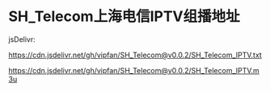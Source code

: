 # SH_Telecom上海电信IPTV组播地址

jsDelivr:

https://cdn.jsdelivr.net/gh/vipfan/SH_Telecom@v0.0.2/SH_Telecom_IPTV.txt

https://cdn.jsdelivr.net/gh/vipfan/SH_Telecom@v0.0.2/SH_Telecom_IPTV.m3u
